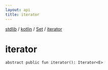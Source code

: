 ```yaml
---
layout: api
title: iterator
---
```

[stdlib](../../index.html) / [kotlin](../index.html) / [Set](index.html) / [iterator](iterator.html)

# iterator

```
abstract public fun iterator(): Iterator<E>
```
